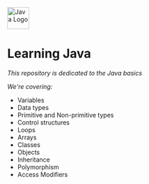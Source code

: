[//]: # (![Java logo]&#40;https://img.shields.io/badge/java-%23FF0000.svg?style=for-the-badge&logo=javafx&logoColor=white&#41;)
[//]: # (![Java logo]&#40;https://dev.java/assets/images/java-logo-vector.png&#41;)

<img src="https://dev.java/assets/images/java-logo-vector.png" height="50px"  alt="Java Logo"/>

# Learning Java

*This repository is dedicated to the Java basics*

*We're covering:* 
- Variables
- Data types
- Primitive and Non-primitive types
- Control structures
- Loops
- Arrays
- Classes
- Objects
- Inheritance
- Polymorphism
- Access Modifiers

[//]: # (---)

[//]: # ()
[//]: # (<a id="types"></a>)

[//]: # (## Primitive Data Types)

[//]: # ()
[//]: # (        Data Type       Size	    Description)

[//]: # ()
[//]: # (        byte	    1 byte	    Stores whole numbers from -128 to 127)

[//]: # (        short	    2 bytes	    Stores whole numbers from -32,768 to 32,767)

[//]: # (        int   	    4 bytes	    Stores whole numbers from -2,147,483,648 to 2,147,483,647)

[//]: # (        long	    8 bytes	    Stores whole numbers from -9,223,372,036,854,775,808 to 9,223,372,036,854,775,807)

[//]: # (        float	    4 bytes	    Stores fractional numbers. Sufficient for storing 6 to 7 decimal digits)

[//]: # (        double	    8 bytes	    Stores fractional numbers. Sufficient for storing 15 decimal digits)

[//]: # (        boolean	    1 bit	    Stores true or false values)

[//]: # (        char	    2 bytes	    Stores a single character/letter or ASCII values)

[//]: # ()
[//]: # (---)

[//]: # ()
[//]: # (### Non-Primitive Data Types)

[//]: # ()
[//]: # (Non-primitive data types are called reference types because they refer to objects.)

[//]: # ()
[//]: # (The main difference between primitive and non-primitive data types are:)

[//]: # ()
[//]: # (Primitive types are predefined &#40;already defined&#41; in Java. Non-primitive types are created by the programmer and is not defined by Java &#40;except for String&#41;.)

[//]: # (Non-primitive types can be used to call methods to perform certain operations, while primitive types cannot.)

[//]: # (A primitive type always has a value, while non-primitive types can be null.)

[//]: # (A primitive type starts with a lowercase letter, while non-primitive types starts with an uppercase letter.)

[//]: # (Examples of non-primitive types are Strings, Arrays, Classes, Interface, etc.)

[//]: # ()
[//]: # (---)

[//]: # (## Variables)

[//]: # ()
[//]: # (Variables are ways to store data in the program memory, so it can be manipulated in many ways.)

[//]: # ()
[//]: # (But first you need to "start" a variable in order to store some value. In Java you can do this by following this structure:)

[//]: # ()
[//]: # (**Type variableName = value;**)

[//]: # ()
[//]: # (**Example:**)

[//]: # ()
[//]: # (    String name = "Eliud Kipchoge";)

[//]: # (    char gender = 'M';)

[//]: # (    int age = 39;)

[//]: # (    float height = 1.77f;)

[//]: # (    double weight = 52.30d;)

[//]: # (    boolean isAnAthlete = true;)

[//]: # (    byte heartRate = 127;)

[//]: # (    short maratonSteps = 32767;)

[//]: # (    long centimetersRunned = 9223372036854775807L;)

[//]: # ()
[//]: # (You can see the variables file here: [Variables.java]&#40;https://github.com/natanzeraa/learning-java/blob/main/Variables.java&#41;)

[//]: # ()
[//]: # (---)

[//]: # ()
[//]: # (<a id="arrays"></a>)

[//]: # (## Arrays)

[//]: # ()
[//]: # (Arrays are one of the most important and used data structure, if you have any contact with programming languages, it's quit impossible to not use a list, array or whatever the language you're learning calls it.)

[//]: # ()
[//]: # (Basically in Java, arrays are a way to store "a list of multiple elements" of the same type in a single variable.)

[//]: # ()
[//]: # (For example: imagine that you have a lottery app, and wants to store lucky numbers in it. The structure to do it is the following:)

[//]: # ()
[//]: # (**type[] arrayName = new type[intNumber];**)

[//]: # ()
[//]: # (1. Declare the type of the array &#40;String, int, float, char, long, short, byte, etc...&#41; and add the "[]" to indicate it is an array)

[//]: # (2. Give it a name, it can be whatever you want, since it follows the camel case rules &#40; likeThisOneRightHere &#41;)

[//]: # (3. You need initialize the array by typing &#40; new type[intNumber] &#41;, this is necessary to initialize and indicate how many elements will be stored in the array.)

[//]: # ()
[//]: # (**Example:**)

[//]: # ()
[//]: # (    int[] intArr = new int[3];)

[//]: # ( )
[//]: # (You can add elements to the java array by doing this:)

[//]: # ()
[//]: # (        intArr[0] = 5;)

[//]: # (        intArr[1] = 16;)

[//]: # (        intArr[2] = 87;)

[//]: # ()
[//]: # (1. Define the position of the element to be inserted &#40; intArr[0] &#41;)

[//]: # (2. Give it a value respecting its type)

[//]: # ()
[//]: # (**Obs:** *In the above example we're using integers, and this type in java just like many other numeric types has a max limit that cannot be exceeded, for example integers can represent numbers from -2147483648 to 2147483647. But this is a topic to [Primitive and Non-Primitive]&#40;#types&#41; types.*)

[//]: # ()
[//]: # (You can see the arrays file here: [Lists.java]&#40;https://github.com/natanzeraa/learning-java/blob/main/Lists.java&#41;)

[//]: # ()
[//]: # (---)

[//]: # ()
[//]: # (### Array List)

[//]: # ()
[//]: # (This is also an array but a little bit different way to work with.)

[//]: # (Basically Array Lists are dynamic arrays, you don't need to predefine its length.)

[//]: # ()
[//]: # (Every Array List is gonna store a certain type of elements, and it can be any type available in Java.)

[//]: # ()
[//]: # (You can add and remove as many elements as you want, and everything is ok!)

[//]: # ()
[//]: # (**Structure**)

[//]: # ()
[//]: # (    ArrayList<type> variableName = new ArrayList<type>&#40;&#41;;)

[//]: # ()
[//]: # (- Declare ArrayList type first)

[//]: # (- Than write what type of elements its gonna store)

[//]: # (- Declare the variable name)

[//]: # (- And initialize the array)

[//]: # ()
[//]: # (You can also initialize it with or without values in it.)

[//]: # ()
[//]: # (**Structure:**)

[//]: # ()
[//]: # (    ArrayList<type> variableName = new ArrayList<type>&#40;Arrays.asList&#40;values, separated, by, comma&#41;&#41;;)

[//]: # ()
[//]: # (- Do the same as the first one)

[//]: # (- Import Arrays from java.util.Arrays)

[//]: # (- Call the asList&#40;&#41; method)

[//]: # (- Pass the values separating them by comma)

[//]: # ()
[//]: # (**Example:**)

[//]: # ()
[//]: # (    ArrayList<String> brands = new ArrayList<>&#40;Arrays.asList&#40;"Apple", "Microsoft", "Nvidia"&#41;&#41;;)

[//]: # ()
[//]: # (You can see the arrays file here: [Lists.java]&#40;https://github.com/natanzeraa/learning-java/blob/main/Lists.java&#41;)

[//]: # ()
[//]: # (---)

[//]: # ()
[//]: # (## Loops)

[//]: # ()
[//]: # (Loops are ways to iterate over a list of any type or even a certain amount of times given by an integer number.)

[//]: # ()
[//]: # (But first you might understand how it works and how to write it correctly:)

[//]: # ()
[//]: # (### For Loop)

[//]: # ()
[//]: # (    for &#40;statement 1; statement 2; statement 3&#41; {)

[//]: # (        // code here)

[//]: # (    })

[//]: # ()
[//]: # (- statement 1 sets the variable before the code starts)

[//]: # (- statement 2 defines a condition for the loop)

[//]: # (- statement 3 increases the variable set in the statement 1 every time the loop runs)

[//]: # ()
[//]: # (**Example:**)

[//]: # (    )
[//]: # (    int age = 26;)

[//]: # (    for&#40;var i = 0; i < age; i++&#41;{)

[//]: # (        System.out.println&#40;i&#41;;)

[//]: # (    })

[//]: # ()
[//]: # (### While Loop)

[//]: # ()
[//]: # (    while &#40;statement&#41; {)

[//]: # (        // code here)

[//]: # (    })

[//]: # ()
[//]: # (- statement defines a condition for the loop)

[//]: # ()
[//]: # (**Example:**)

[//]: # (    )
[//]: # (    int y = 0;)

[//]: # (    int x = 10;)

[//]: # (    )
[//]: # (    while&#40;y < x&#41; {)

[//]: # (        System.out.println&#40;y++&#41;;)

[//]: # (    })

[//]: # ()
[//]: # (### Do While Loop)

[//]: # ()
[//]: # (    do {)

[//]: # (        // code here)

[//]: # (    } while&#40;statement&#41;;)

[//]: # ()
[//]: # (- do block defines where the code block to be executed)

[//]: # (- statement defines a condition for the loop)

[//]: # ()
[//]: # (**Example:**)

[//]: # ()
[//]: # (int a = 0;)

[//]: # (int b = 10;)

[//]: # ()
[//]: # (    do {)

[//]: # (        System.out.println&#40;a++&#41;;)

[//]: # (    } while&#40;a < b&#41;;)

[//]: # ()
[//]: # ()
[//]: # (You can see the loops file here: [Loops.java]&#40;https://github.com/natanzeraa/learning-java/blob/main/Loops.java&#41;)

[//]: # ()
[//]: # (---)

[//]: # ()
[//]: # ()
[//]: # ()
[//]: # (---)

[//]: # ()
[//]: # (## Methods)

[//]: # ()
[//]: # (*Methods, are a block of code that only runs when it is called,*)

[//]: # (*they accept external data also known as parameters.*)

[//]: # (*Some languages can call methods as functions, because can execute certain actions.*)

[//]: # ()
[//]: # (**Example:**)

[//]: # ()
[//]: # (    public String showSomeText&#40;&#41; {)

[//]: # (        return "This is a text";)

[//]: # (    })

[//]: # ()
[//]: # (*The code above is a method that returns a text.* )

[//]: # (*As you can see it does not take any parameters*)

[//]: # ()
[//]: # (*Now lets see a method that actually takes parameters.*)

[//]: # ()
[//]: # (**Example:**)

[//]: # ()
[//]: # (    public int sumOfTwoValues&#40;int a, int b&#41; {)

[//]: # (        return a + b;)

[//]: # (    })

[//]: # ()
[//]: # (*As you can see, this method is receiving two parameters and executing a sum of the two values.*)

[//]: # ()
[//]: # (*But now you must be asking yourself: How do I make this work? How do I use it?*)

[//]: # ()
[//]: # (*To use this method correctly, take a look at this example:*)

[//]: # ()
[//]: # (    public class Methods {)

[//]: # (        public static String someMethod&#40;String argument&#41; {)

[//]: # (            return argument;)

[//]: # (        })

[//]: # (    )
[//]: # (        public static void main&#40;String[] args&#41; {)

[//]: # (            String argument = someMethod&#40;"This is an argument!"&#41;;)

[//]: # (            System.out.println&#40;argument&#41;;)

[//]: # (        })

[//]: # (    })

[//]: # ()
[//]: # (**Example II:**)

[//]: # (    )
[//]: # (    public class Methods {)

[//]: # (        public static void main&#40;String[] args&#41; {)

[//]: # (            Sum sum = new Sum&#40;&#41;;)

[//]: # (            sum.sumOfTwoValues&#40;10, 35&#41;;)

[//]: # (        })

[//]: # (    })

[//]: # ()
[//]: # (    class Sum {)

[//]: # (        public int sumOfTwoValues&#40;int a, int b&#41; {)

[//]: # (            return a + b;)

[//]: # (        })

[//]: # (    })

[//]: # ()
[//]: # (You can see the methods file here: [Methods.java]&#40;https://github.com/natanzeraa/learning-java/blob/main/Methods.java&#41;)

[//]: # ()
[//]: # (---)
